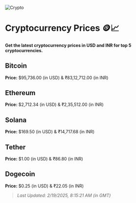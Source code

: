 
![Crypto](https://www.techguide.com.au/wp-content/uploads/2020/11/crypto3.jpeg)

# Cryptocurrency Prices 🪙📈

#### Get the latest cryptocurrency prices in USD and INR for top 5 cryptocurrencies.

## Bitcoin

**Price:** $95,736.00 (in USD) & ₹83,12,712.00 (in INR)

## Ethereum

**Price:** $2,712.34 (in USD) & ₹2,35,512.00 (in INR)

## Solana

**Price:** $169.50 (in USD) & ₹14,717.68 (in INR)

## Tether

**Price:** $1.00 (in USD) & ₹86.80 (in INR)

## Dogecoin

**Price:** $0.25 (in USD) & ₹22.05 (in INR)

> _Last Updated: 2/19/2025, 8:15:21 AM (in GMT)_
